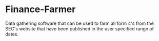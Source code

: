 # Finance-Farmer
Data gathering software that can be used to farm all form 4's from the SEC's website that have been published in the user specified range of dates. 
